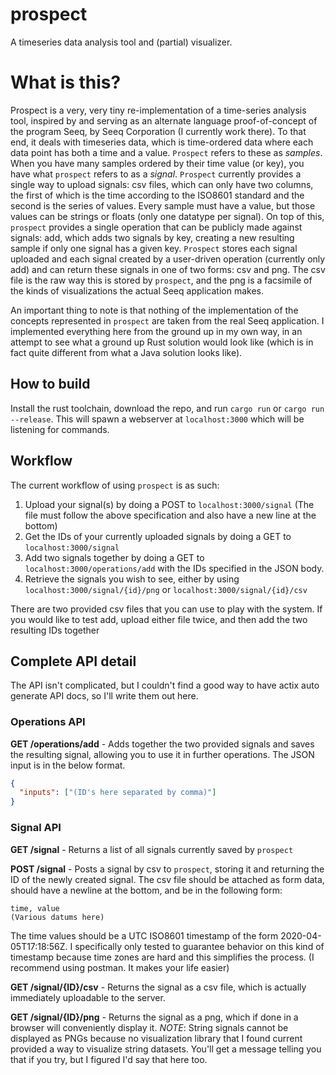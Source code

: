 # prospect

A timeseries data analysis tool and (partial) visualizer.

# What is this?

Prospect is a very, very tiny re-implementation of a time-series analysis tool, inspired by and serving as an alternate language proof-of-concept of the program Seeq, by Seeq Corporation (I currently work there). To that end, it deals with timeseries data, which is time-ordered data where each data point has both a time and a value. `Prospect` refers to these as _samples_. When you have many samples ordered by their time value (or key), you have what `prospect` refers to as a _signal_. `Prospect` currently provides a single way to upload signals: csv files, which can only have two columns, the first of which is the time according to the ISO8601 standard and the second is the series of values. Every sample must have a value, but those values can be strings or floats (only one datatype per signal). On top of this, `prospect` provides a single operation that can be publicly made against signals: add, which adds two signals by key, creating a new resulting sample if only one signal has a given key. `Prospect` stores each signal uploaded and each signal created by a user-driven operation (currently only add) and can return these signals in one of two forms: csv and png. The csv file is the raw way this is stored by `prospect`, and the png is a facsimile of the kinds of visualizations the actual Seeq application makes.

An important thing to note is that nothing of the implementation of the concepts represented in `prospect` are taken from the real Seeq application. I implemented everything here from the ground up in my own way, in an attempt to see what a ground up Rust solution would look like (which is in fact quite different from what a Java solution looks like).

## How to build

Install the rust toolchain, download the repo, and run `cargo run` or `cargo run --release`. This will spawn a webserver at `localhost:3000` which will be listening for commands.

## Workflow

The current workflow of using `prospect` is as such:

1. Upload your signal(s) by doing a POST to `localhost:3000/signal` (The file must follow the above specification and also have a new line at the bottom)
2. Get the IDs of your currently uploaded signals by doing a GET to `localhost:3000/signal`
3. Add two signals together by doing a GET to `localhost:3000/operations/add` with the IDs specified in the JSON body.
4. Retrieve the signals you wish to see, either by using `localhost:3000/signal/{id}/png` or `localhost:3000/signal/{id}/csv`

There are two provided csv files that you can use to play with the system. If you would like to test add, upload either file twice, and then add the two resulting IDs together

## Complete API detail

The API isn't complicated, but I couldn't find a good way to have actix auto generate API docs, so I'll write them out here.

### Operations API

**GET /operations/add** - Adds together the two provided signals and saves the resulting signal, allowing you to use it in further operations. The JSON input is in the below format.

```json
{
  "inputs": ["(ID's here separated by comma)"]
}
```

### Signal API

**GET /signal** - Returns a list of all signals currently saved by `prospect`

**POST /signal** - Posts a signal by csv to `prospect`, storing it and returning the ID of the newly created signal. The csv file should be attached as form data, should have a newline at the bottom, and be in the following form:

```
time, value
(Various datums here)
```

The time values should be a UTC ISO8601 timestamp of the form 2020-04-05T17:18:56Z. I specifically only tested to guarantee behavior on this kind of timestamp because time zones are hard and this simplifies the process. (I recommend using postman. It makes your life easier)

**GET /signal/{ID}/csv** - Returns the signal as a csv file, which is actually immediately uploadable to the server.

**GET /signal/{ID}/png** - Returns the signal as a png, which if done in a browser will conveniently display it. _NOTE_: String signals cannot be displayed as PNGs because no visualization library that I found current provided a way to visualize string datasets. You'll get a message telling you that if you try, but I figured I'd say that here too.
